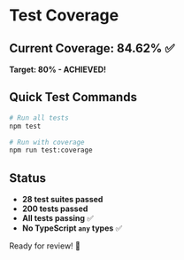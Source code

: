 # Test Coverage

## Current Coverage: 84.62% ✅

**Target: 80% - ACHIEVED!**

## Quick Test Commands

```bash
# Run all tests
npm test

# Run with coverage
npm run test:coverage
```

## Status

- **28 test suites passed**
- **200 tests passed**
- **All tests passing** ✅
- **No TypeScript `any` types** ✅

Ready for review! 🎉

